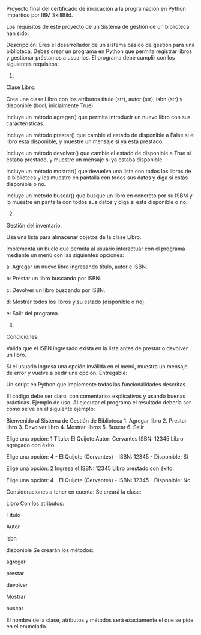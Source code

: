 
Proyecto final del certificado de inicicación a la programación en Python impartido por  IBM SkillBild.

Los requisitos de este proyecto de un Sistema de gestión de un biblioteca han sido:

Descripción: Eres el desarrollador de un sistema básico de gestión para una biblioteca. Debes crear un programa en Python que permita registrar libros y gestionar préstamos a usuarios. El programa debe cumplir con los siguientes requisitos:

1.
Clase Libro:

Crea una clase Libro con los atributos titulo (str), autor (str), isbn (str) y disponible (bool, inicialmente True).

Incluye un método agregar() que permita introducir un nuevo libro con sus características.

Incluye un método prestar() que cambie el estado de disponible a False si el libro está disponible, y muestre un mensaje si ya está prestado.

Incluye un método devolver() que cambie el estado de disponible a True si estaba prestado, y muestre un mensaje si ya estaba disponible.

Incluye un método mostrar() que devuelva una lista con todos los libros de la biblioteca y los muestre en pantalla con todos sus datos y diga si estás disponible o no.

Incluye un método buscar() que busque un libro en concreto por su ISBM y lo muestre en pantalla con todos sus datos y diga si está disponible o no.


2.
Gestión del inventario:

Usa una lista para almacenar objetos de la clase Libro.

Implementa un bucle que permita al usuario interactuar con el programa mediante un menú con las siguientes opciones:

a:  Agregar un nuevo libro ingresando título, autor e ISBN.

b:  Prestar un libro buscando por ISBN.

c:  Devolver un libro buscando por ISBN.

d:  Mostrar todos los libros y su estado (disponible o no).

e:  Salir del programa.

3.
Condiciones:

Valida que el ISBN ingresado exista en la lista antes de prestar o devolver un libro.

Si el usuario ingresa una opción inválida en el menú, muestra un mensaje de error y vuelve a pedir una opción.
Entregable:

Un script en Python que implemente todas las funcionalidades descritas.

El código debe ser claro, con comentarios explicativos y usando buenas prácticas.
Ejemplo de uso. Al ejecutar el programa el resultado debería ser como se ve en el siguiente ejemplo:


Bienvenido al Sistema de Gestión de Biblioteca
1.
Agregar libro
2.
Prestar libro
3.
Devolver libro
4.
Mostrar libros
5.
Buscar
6.
Salir

Elige una opción: 1
Título: El Quijote Autor: Cervantes ISBN: 12345 Libro agregado con éxito.

Elige una opción: 4 - El Quijote (Cervantes) - ISBN: 12345 - Disponible: Sí

Elige una opción: 2 Ingresa el ISBN: 12345 Libro prestado con éxito.

Elige una opción: 4 - El Quijote (Cervantes) - ISBN: 12345 - Disponible: No

Consideraciones a tener en cuenta:
Se creará la clase:

Libro
Con los atributos:

Titulo

Autor

isbn

disponible
Se crearán los métodos:

agregar

prestar

devolver

Mostrar

buscar


El nombre de la clase, atributos y métodos será exactamente el que se pide en el enunciado.
